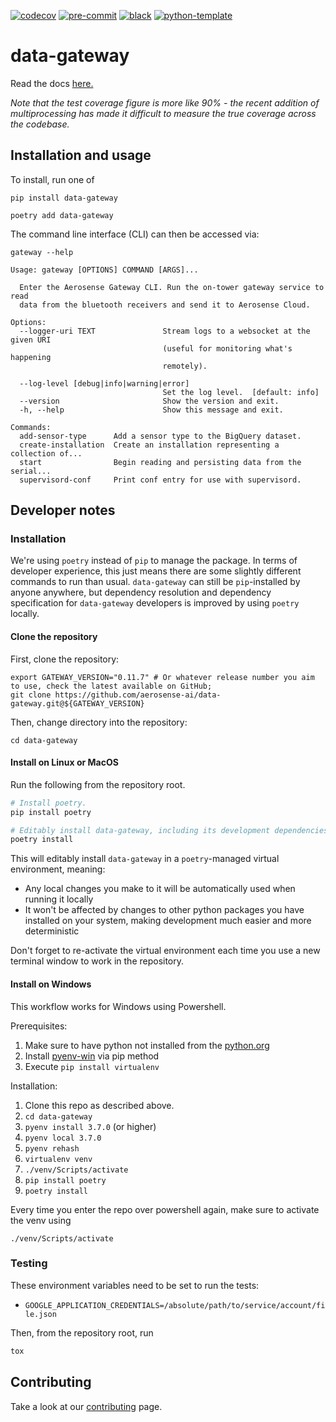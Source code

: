 [![codecov](https://codecov.io/gh/aerosense-ai/data-gateway/branch/main/graph/badge.svg?token=GEQFQVL2TK)](https://codecov.io/gh/aerosense-ai/data-gateway)
[![pre-commit](https://img.shields.io/badge/pre--commit-enabled-brightgreen?logo=pre-commit&logoColor=white)](https://github.com/pre-commit/pre-commit)
[![black](https://img.shields.io/badge/code%20style-black-000000.svg)](https://github.com/ambv/black)
[![python-template](https://img.shields.io/badge/template-python--library-blue)](https://github.com/thclark/python-library-template)


# data-gateway

Read the docs [here.](https://aerosense-data-gateway.readthedocs.io/en/latest/)

*Note that the test coverage figure is more like 90% - the recent addition of multiprocessing has made it difficult to
measure the true coverage across the codebase.*

## Installation and usage
To install, run one of
```shell
pip install data-gateway
```
```shell
poetry add data-gateway
```

The command line interface (CLI) can then be accessed via:
```shell
gateway --help
```

```
Usage: gateway [OPTIONS] COMMAND [ARGS]...

  Enter the Aerosense Gateway CLI. Run the on-tower gateway service to read
  data from the bluetooth receivers and send it to Aerosense Cloud.

Options:
  --logger-uri TEXT               Stream logs to a websocket at the given URI
                                  (useful for monitoring what's happening
                                  remotely).

  --log-level [debug|info|warning|error]
                                  Set the log level.  [default: info]
  --version                       Show the version and exit.
  -h, --help                      Show this message and exit.

Commands:
  add-sensor-type      Add a sensor type to the BigQuery dataset.
  create-installation  Create an installation representing a collection of...
  start                Begin reading and persisting data from the serial...
  supervisord-conf     Print conf entry for use with supervisord.
```

## Developer notes

### Installation
We're using `poetry` instead of `pip` to manage the package. In terms of developer experience, this just means there are
some slightly different commands to run than usual. `data-gateway` can still be `pip`-installed by anyone anywhere, but
dependency resolution and dependency specification for `data-gateway` developers is improved by using `poetry` locally.

#### Clone the repository

First, clone the repository:
```shell
export GATEWAY_VERSION="0.11.7" # Or whatever release number you aim to use, check the latest available on GitHub;
git clone https://github.com/aerosense-ai/data-gateway.git@${GATEWAY_VERSION}
```

Then, change directory into the repository:
```shell
cd data-gateway
```

#### Install on Linux or MacOS

Run the following from the repository root.
```bash
# Install poetry.
pip install poetry

# Editably install data-gateway, including its development dependencies.
poetry install
```

This will editably install `data-gateway` in a `poetry`-managed virtual environment, meaning:
- Any local changes you make to it will be automatically used when running it locally
- It won't be affected by changes to other python packages you have installed on your system, making development much
  easier and more deterministic

Don't forget to re-activate the virtual environment each time you use a new terminal window to work in the repository.

#### Install on Windows
This workflow works for Windows using Powershell.

Prerequisites:
1. Make sure to have python not installed from the [python.org](https://www.python.org/)
2. Install [pyenv-win](https://github.com/pyenv-win/pyenv-win) via pip method
3. Execute ```pip install virtualenv```

Installation:
1. Clone this repo as described above.
2. `cd data-gateway`
3. `pyenv install 3.7.0` (or higher)
4. `pyenv local 3.7.0`
5. `pyenv rehash`
6. `virtualenv venv`
7. `./venv/Scripts/activate`
8. `pip install poetry`
9. `poetry install`

Every time you enter the repo over powershell again, make sure to activate the venv using
```
./venv/Scripts/activate
```

### Testing
These environment variables need to be set to run the tests:
* `GOOGLE_APPLICATION_CREDENTIALS=/absolute/path/to/service/account/file.json`

Then, from the repository root, run
```bash
tox
```

## Contributing
Take a look at our [contributing](/docs/contributing.md) page.
